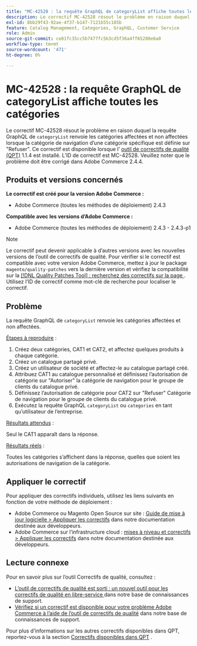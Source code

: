 ```yaml
---
title: "MC-42528 : la requête GraphQL de categoryList affiche toutes les catégories"
description: Le correctif MC-42528 résout le problème en raison duquel la requête GraphQL de `categoryList` renvoie les catégories affectées et non affectées lorsque la catégorie de navigation d’une catégorie spécifique est définie sur "Refuser". Ce correctif est disponible lorsque l’[outil de correctifs de qualité (QPT)](/help/announcements/adobe-commerce-announcements/magento-quality-patches-released-new-tool-to-self-serve-quality-patches.md) 1.1.4 est installé. L’ID de correctif est MC-42528. Veuillez noter que le problème doit être corrigé dans Adobe Commerce 2.4.4.
exl-id: 8bb29f43-92ae-4f37-b147-7121b55c185b
feature: Catalog Management, Categories, GraphQL, Customer Service
role: Admin
source-git-commit: ce81fc35cc5b7477fc5b3cd5f36a4ff65280e6a0
workflow-type: tm+mt
source-wordcount: '471'
ht-degree: 0%

---
```


# MC-42528 : la requête GraphQL de categoryList affiche toutes les catégories

Le correctif MC-42528 résout le problème en raison duquel la requête GraphQL de `categoryList` renvoie les catégories affectées et non affectées lorsque la catégorie de navigation d’une catégorie spécifique est définie sur &quot;Refuser&quot;. Ce correctif est disponible lorsque l’ [outil de correctifs de qualité (QPT)](/help/announcements/adobe-commerce-announcements/magento-quality-patches-released-new-tool-to-self-serve-quality-patches.md) 1.1.4 est installé. L’ID de correctif est MC-42528. Veuillez noter que le problème doit être corrigé dans Adobe Commerce 2.4.4.

## Produits et versions concernés

**Le correctif est créé pour la version Adobe Commerce :**

* Adobe Commerce (toutes les méthodes de déploiement) 2.4.3

**Compatible avec les versions d’Adobe Commerce :**

* Adobe Commerce (toutes les méthodes de déploiement) 2.4.3 - 2.4.3-p1

>[!NOTE]
>
>Le correctif peut devenir applicable à d’autres versions avec les nouvelles versions de l’outil de correctifs de qualité. Pour vérifier si le correctif est compatible avec votre version Adobe Commerce, mettez à jour le package `magento/quality-patches` vers la dernière version et vérifiez la compatibilité sur la [[!DNL Quality Patches Tool] : recherchez des correctifs sur la page ](https://devdocs.magento.com/quality-patches/tool.html#patch-grid). Utilisez l’ID de correctif comme mot-clé de recherche pour localiser le correctif.

## Problème

La requête GraphQL de `categoryList` renvoie les catégories affectées et non affectées.

<u>Étapes à reproduire</u> :

1. Créez deux catégories, CAT1 et CAT2, et affectez quelques produits à chaque catégorie.
1. Créez un catalogue partagé privé.
1. Créez un utilisateur de société et affectez-le au catalogue partagé créé.
1. Attribuez CAT1 au catalogue personnalisé et définissez l’autorisation de catégorie sur &quot;Autoriser&quot; la catégorie de navigation pour le groupe de clients du catalogue privé.
1. Définissez l’autorisation de catégorie pour CAT2 sur &quot;Refuser&quot; Catégorie de navigation pour le groupe de clients du catalogue privé.
1. Exécutez la requête GraphQL `categoryList` ou `categories` en tant qu’utilisateur de l’entreprise.

<u>Résultats attendus</u> :

Seul le CAT1 apparaît dans la réponse.

<u>Résultats réels</u> :

Toutes les catégories s’affichent dans la réponse, quelles que soient les autorisations de navigation de la catégorie.

## Appliquer le correctif

Pour appliquer des correctifs individuels, utilisez les liens suivants en fonction de votre méthode de déploiement :

* Adobe Commerce ou Magento Open Source sur site : [Guide de mise à jour logicielle > Appliquer les correctifs](https://devdocs.magento.com/guides/v2.4/comp-mgr/patching/mqp.html) dans notre documentation destinée aux développeurs.
* Adobe Commerce sur l’infrastructure cloud : [mises à niveau et correctifs > Appliquer les correctifs](https://devdocs.magento.com/cloud/project/project-patch.html) dans notre documentation destinée aux développeurs.

## Lecture connexe

Pour en savoir plus sur l’outil Correctifs de qualité, consultez :

* [ L’outil de correctifs de qualité est sorti : un nouvel outil pour les correctifs de qualité en libre-service ](/help/announcements/adobe-commerce-announcements/magento-quality-patches-released-new-tool-to-self-serve-quality-patches.md) dans notre base de connaissances de support.
* [Vérifiez si un correctif est disponible pour votre problème Adobe Commerce à l’aide de l’outil de correctifs de qualité](/help/support-tools/patches-available-in-qpt-tool/check-patch-for-magento-issue-with-magento-quality-patches.md) dans notre base de connaissances de support.

Pour plus d’informations sur les autres correctifs disponibles dans QPT, reportez-vous à la section [Correctifs disponibles dans QPT](https://support.magento.com/hc/en-us/sections/360010506631-Patches-available-in-MQP-tool-) .
